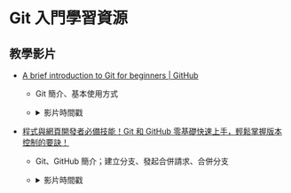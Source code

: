 # Git 入門學習資源

## 教學影片

- [A brief introduction to Git for beginners | GitHub](https://youtu.be/r8jQ9hVA2qs?si=EYJbx1XOzjsvbqj7)
  - Git 簡介、基本使用方式
  - <details>
      <summary>影片時間戳</summary>

      - [0:00](https://www.youtube.com/watch?v=r8jQ9hVA2qs&t=0s) Introduction to Git and Version Control
      - [0:44](https://www.youtube.com/watch?v=r8jQ9hVA2qs&t=44s) What is Git?
      - [1:41](https://www.youtube.com/watch?v=r8jQ9hVA2qs&t=101s) Basic Git Concepts
      - [3:06](https://www.youtube.com/watch?v=r8jQ9hVA2qs&t=186s) Installing Git
      - [5:10](https://www.youtube.com/watch?v=r8jQ9hVA2qs&t=310s) Configuring Git
      - [5:52](https://www.youtube.com/watch?v=r8jQ9hVA2qs&t=352s) Basic Terminal and Git Commands
      - [8:29](https://www.youtube.com/watch?v=r8jQ9hVA2qs&t=509s) Difference between Git and GitHub
    </details>

- [程式與網頁開發者必備技能！Git 和 GitHub 零基礎快速上手，輕鬆掌握版本控制的要訣！](https://youtu.be/FKXRiAiQFiY?si=QCqPdv9V0USmRSoS)
  - Git、GitHub 簡介；建立分支、發起合併請求、合併分支
  - <details>
      <summary>影片時間戳</summary>

      - [00:00](https://www.youtube.com/watch?v=FKXRiAiQFiY&t=0s) 開場白 & Git 安裝
      - [02:03](https://www.youtube.com/watch?v=FKXRiAiQFiY&t=123s) Git 基本設定與初始化
      - [03:36](https://www.youtube.com/watch?v=FKXRiAiQFiY&t=216s) Git 檔案狀態
      - [06:46](https://www.youtube.com/watch?v=FKXRiAiQFiY&t=406s) 檢視提交記錄與檔案還原
      - [10:06](https://www.youtube.com/watch?v=FKXRiAiQFiY&t=606s) 忽略檔案清單
      - [10:34](https://www.youtube.com/watch?v=FKXRiAiQFiY&t=634s) GitHub 註冊 & 同步儲存庫
      - [12:11](https://www.youtube.com/watch?v=FKXRiAiQFiY&t=731s) 加入協作者至專案
      - [13:36](https://www.youtube.com/watch?v=FKXRiAiQFiY&t=816s) 建立分支
      - [14:35](https://www.youtube.com/watch?v=FKXRiAiQFiY&t=875s) 發起合併請求 & 合併分支 
    </details>
